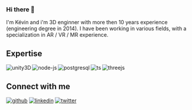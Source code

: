 ### Hi there 👋
I'm Kévin and i'm 3D enginner with more then 10 years experience (engineering degree in 2014). I have been working in various fields, with a specialization in AR / VR / MR experience.

## Expertise
<img align="left" alt="unity3D" src="https://img.shields.io/badge/-unity3D-000000?style=for-the-badge&logo=unity&logoColor=white">
<img align="left" alt="node-js" src="https://img.shields.io/badge/-node_js-339933?style=for-the-badge&logo=node.js&logoColor=white">
<img align="left" alt="postgresql" src="https://img.shields.io/badge/-postgreSQL-4169E1?style=for-the-badge&logo=postgresql&logoColor=white">
<img align="left" alt="ts" src="https://img.shields.io/badge/-TS-2d79c7?style=for-the-badge&logo=typescript&logoColor=white">
<img align="left" alt="threejs" src="https://img.shields.io/badge/-THREE.JS-FFFFFF?style=for-the-badge&logo=threedotjs&logoColor=black">
<br>

## Connect with me
[<img src='https://img.shields.io/badge/-GitHub-181717?style=social&logo=github' alt='github'>](https://github.com/ketourneau)
[<img src='https://img.shields.io/badge/-LinkedIn-0A66C2?style=social&logo=linkedin' alt='linkedin'>](https://fr.linkedin.com/in/k%C3%A9vin-etourneau-12b32749/)
[<img src='https://img.shields.io/badge/-Twitter-1DA1F2?style=social&logo=twitter' alt='twitter'>](https://twitter.com/etourneaukevin)
